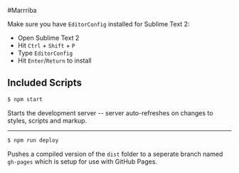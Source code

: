 #Marrriba

Make sure you have `EditorConfig` installed for Sublime Text 2:
- Open Sublime Text 2
- Hit `Ctrl` + `Shift` + `P`
- Type `EditorConfig`
- Hit `Enter`/`Return` to install

## Included Scripts

```sh
$ npm start
```

Starts the development server -- server auto-refreshes on changes to styles, scripts and markup.

---

```sh
$ npm run deploy
```

Pushes a compiled version of the `dist` folder to a seperate branch named `gh-pages` which is setup for use with GitHub Pages.
